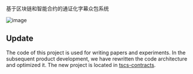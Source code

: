 基于区块链和智能合约的通证化字幕众包系统  

![image](https://github.com/LaplaceMan/Subtitle-Token/blob/main/Subtitle%20System/figure3.png)

## Update

The code of this project is used for writing papers and experiments. In the subsequent product development, we have rewritten the code architecture and optimized it. The new project is located in [tscs-contracts](https://github.com/LaplaceMan/tscs-contracts).
